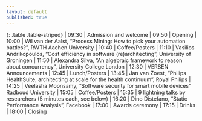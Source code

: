 ```yaml
---
layout: default
published: true
---
```


{: .table .table-striped}
|  09:30 | Admission and welcome
|  09:50 | Opening
|  10:00 | Wil van der Aalst, “Process Mining: How to pick your automation battles?”, RWTH Aachen University
|  10:40 | Coffee/Posters
|  11:10 | Vasilios Andrikopoulos, “Cost efficiency in software (re)architecting”, University of Groningen
|  11:50 | Alexandra Silva, “An algebraic framework to reason about concurrency”, University College London
|  12:30 | VERSEN Announcements
|  12:45 | Lunch/Posters
|  13:45 | Jan van Zoest, “Philips HealthSuite, architecting at scale for the health continuum”, Royal Philips
|  14:25 | Veelasha Moonsamy, “Software security for smart mobile devices” Radboud University
|  15:05 | Coffee/Posters
|  15:35 | 9 lightning talks by researchers (5 minutes each, see below)
|  16:20 | Dino Distefano, “Static Performance Analysis”, Facebook
|  17:00 | Awards ceremony
|  17:15 | Drinks
|  18:00 | Closing

